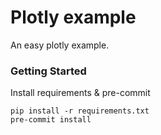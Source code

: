 # Plotly example
An easy plotly example.


### Getting Started
Install requirements & pre-commit
```
pip install -r requirements.txt
pre-commit install
```
